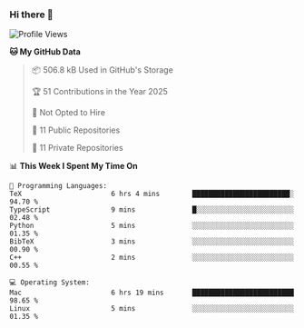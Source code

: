 ### Hi there 👋

<!--
**huayuan4396/huayuan4396** is a ✨ _special_ ✨ repository because its `README.md` (this file) appears on your GitHub profile.

Here are some ideas to get you started:

- 🔭 I’m currently working on ...
- 🌱 I’m currently learning ...
- 👯 I’m looking to collaborate on ...
- 🤔 I’m looking for help with ...
- 💬 Ask me about ...
- 📫 How to reach me: ...
- 😄 Pronouns: ...
- ⚡ Fun fact: ...
-->

<!--START_SECTION:waka-->
![Profile Views](http://img.shields.io/badge/Profile%20Views-0-blue)

**🐱 My GitHub Data** 

> 📦 506.8 kB Used in GitHub's Storage 
 > 
> 🏆 51 Contributions in the Year 2025
 > 
> 🚫 Not Opted to Hire
 > 
> 📜 11 Public Repositories 
 > 
> 🔑 11 Private Repositories 
 > 
📊 **This Week I Spent My Time On** 

```text
💬 Programming Languages: 
TeX                      6 hrs 4 mins        ████████████████████████░   94.70 % 
TypeScript               9 mins              █░░░░░░░░░░░░░░░░░░░░░░░░   02.48 % 
Python                   5 mins              ░░░░░░░░░░░░░░░░░░░░░░░░░   01.35 % 
BibTeX                   3 mins              ░░░░░░░░░░░░░░░░░░░░░░░░░   00.90 % 
C++                      2 mins              ░░░░░░░░░░░░░░░░░░░░░░░░░   00.55 % 

💻 Operating System: 
Mac                      6 hrs 19 mins       █████████████████████████   98.65 % 
Linux                    5 mins              ░░░░░░░░░░░░░░░░░░░░░░░░░   01.35 % 
```


<!--END_SECTION:waka-->
